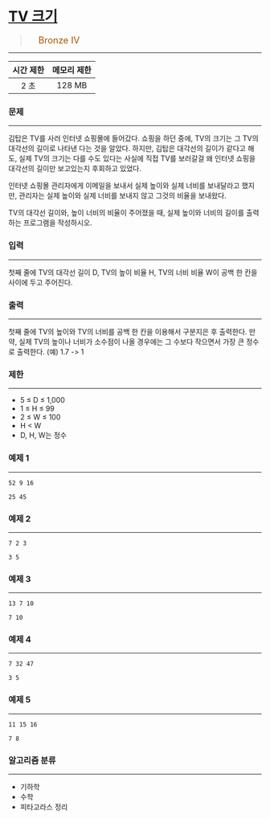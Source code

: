 # [TV 크기](https://www.acmicpc.net/problem/1297)

> <img src="https://d2gd6pc034wcta.cloudfront.net/tier/2.svg" width="16" heigth="21" style = "vertical-align: middle;"/>&nbsp;<span style="font-size: 18px; color: #ad5600;">Bronze IV</span>

***

<div align="center">

|시간 제한|메모리 제한|
|:---:|:---:|
|2 초 |128 MB|

</div>

### 문제

***

김탑은 TV를 사러 인터넷 쇼핑몰에 들어갔다. 쇼핑을 하던 중에, TV의 크기는 그 TV의 대각선의 길이로 나타낸 다는 것을 알았다. 하지만, 김탑은 대각선의 길이가 같다고 해도, 실제 TV의 크기는 다를 수도 있다는 사실에 직접 TV를 보러갈걸 왜 인터넷 쇼핑을 대각선의 길이만 보고있는지 후회하고 있었다.

인터넷 쇼핑몰 관리자에게 이메일을 보내서 실제 높이와 실제 너비를 보내달라고 했지만, 관리자는 실제 높이와 실제 너비를 보내지 않고 그것의 비율을 보내왔다.

TV의 대각선 길이와, 높이 너비의 비율이 주어졌을 때, 실제 높이와 너비의 길이를 출력하는 프로그램을 작성하시오.

### 입력

***

첫째 줄에 TV의 대각선 길이 D, TV의 높이 비율 H, TV의 너비 비율 W이 공백 한 칸을 사이에 두고 주어진다.

### 출력

***

첫째 줄에 TV의 높이와 TV의 너비를 공백 한 칸을 이용해서 구분지은 후 출력한다. 만약, 실제 TV의 높이나 너비가 소수점이 나올 경우에는 그 수보다 작으면서 가장 큰 정수로 출력한다. (예) 1.7 -&gt; 1

### 제한

***

* 5 ≤ D ≤ 1,000  
* 1 ≤ H ≤ 99  
* 2 ≤ W ≤ 100  
* H &lt; W  
* D, H, W는 정수

### 예제 1

***

```
52 9 16
```

```
25 45
```

### 예제 2

***

```
7 2 3
```

```
3 5
```

### 예제 3

***

```
13 7 10
```

```
7 10
```

### 예제 4

***

```
7 32 47
```

```
3 5
```

### 예제 5

***

```
11 15 16
```

```
7 8
```

### 알고리즘 분류

***

* 기하학
* 수학
* 피타고라스 정리

